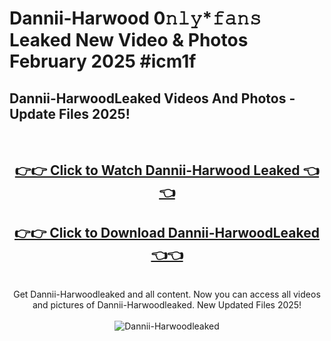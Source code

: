 # Dannii-Harwood 0𝚗𝚕𝚢*𝚏𝚊𝚗𝚜 Leaked New Video & Photos February 2025 #icm1f

<h2>Dannii-HarwoodLeaked Videos And Photos - Update Files 2025!</h2>
<br>
<div align="center">
<h2><a href="https://mediaupload.pro?title=Dannii-Harwood&ref=11F" rel="nofollow">👉👉 Click to Watch Dannii-Harwood Leaked 👈👈</a></h2>
<h2><a href="https://mediaupload.pro?title=Dannii-Harwood&ref=11F" rel="nofollow">👉👉 Click to Download Dannii-HarwoodLeaked 👈👈</a></h2>
<br>
Get Dannii-Harwoodleaked and all content. Now you can access all videos and pictures of Dannii-Harwoodleaked. New Updated Files 2025!
<br>
<br>
<a href="https://mediaupload.pro?title=Dannii-Harwood&ref=11F" rel="nofollow" data-target="animated-image.originalLink"><img src="https://i.ibb.co/Gkj2r4b/banner.png" alt="Dannii-Harwoodleaked" style="max-width: 100%; display: inline-block;" data-target="animated-image.originalImage"></a>
</div>
<br>


